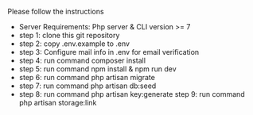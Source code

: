 Please follow the instructions

- Server Requirements: Php server & CLI version >= 7 
- step 1: clone this git repository 
- step 2: copy .env.example to .env 
- step 3: Configure mail info in .env for email verification 
- step 4: run command composer install 
- step 5: run command npm install & npm run dev 
- step 6: run command php artisan migrate
- step 7: run command php artisan db:seed 
- step 8: run command php artisan key:generate 
step 9: run command php artisan storage:link
